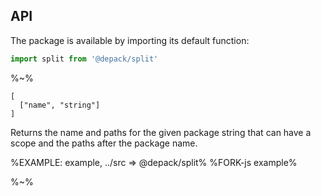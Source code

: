 ## API

The package is available by importing its default function:

```js
import split from '@depack/split'
```

%~%

```## split => { name: string, paths: string }
[
  ["name", "string"]
]
```

Returns the name and paths for the given package string that can have a scope and the paths after the package name.

%EXAMPLE: example, ../src => @depack/split%
%FORK-js example%

%~%